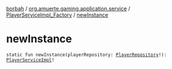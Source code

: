 [borbah](../../index.md) / [org.amuerte.gaming.application.service](../index.md) / [PlayerServiceImpl_Factory](index.md) / [newInstance](./new-instance.md)

# newInstance

`static fun newInstance(playerRepository: `[`PlayerRepository`](../../org.amuerte.gaming.domain/-player-repository/index.md)`!): `[`PlayerServiceImpl`](../-player-service-impl/index.md)`!`